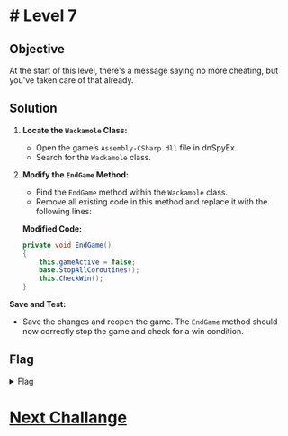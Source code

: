 # # Level 7

## Objective

At the start of this level, there's a message saying no more cheating, but you've taken care of that already.

## Solution

1. **Locate the `Wackamole` Class:**
   
   - Open the game’s `Assembly-CSharp.dll` file in dnSpyEx.
   - Search for the `Wackamole` class.

2. **Modify the `EndGame` Method:**
   
   - Find the `EndGame` method within the `Wackamole` class.
   - Remove all existing code in this method and replace it with the following lines:
   
   **Modified Code:**
   
   ```csharp
   private void EndGame()
   {
       this.gameActive = false;
       base.StopAllCoroutines();
       this.CheckWin();
   }
   ```

**Save and Test:**

- Save the changes and reopen the game. The `EndGame` method should now correctly stop the game and check for a win condition.

## Flag

<details>
<summary>Flag</summary>
GHCTF{nice_shooting_tex}  
</details>

# [Next Challange](level8.MD)
